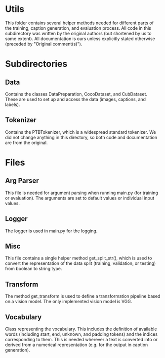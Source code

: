 # Utils

This folder contains several helper methods needed for different parts of the training, caption generation, 
and evaluation process. 
All code in this subdirectory was written by the original authors (but shortened by us to some extent). 
All documentation is ours unless explicitly stated otherwise (preceded by "Original comment(s)").

# Subdirectories

## Data

Contains the classes DataPreparation, CocoDataset, and CubDataset. These are used to set up and access the data
(images, captions, and labels).

## Tokenizer

Contains the PTBTokenizer, which is a widespread standard tokenizer. We did not change anything in this 
directory, so both code and documentation are from the original.

# Files

## Arg Parser

This file is needed for argument parsing when running main.py (for training or evaluation). The arguments are set
to default values or individual input values.

## Logger

The logger is used in main.py for the logging.

## Misc

This file contains a single helper method get_split_str(), which is used to convert the representation of the 
data split (training, validation, or testing) from boolean to string type.

## Transform

The method get_transform is used to define a transformation pipeline based on a vision model. The only 
implemented vision model is VGG.

## Vocabulary

Class representing the vocabulary. This includes the definition of available words (including start, end, 
unknown, and padding tokens) and the indices corresponding to them. This is needed wherever a text is converted 
into or derived from a numerical representation (e.g. for the output in caption generation).
